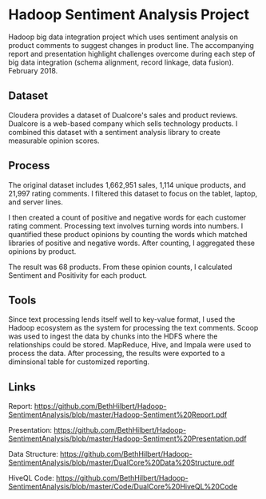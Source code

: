# Hadoop Sentiment Analysis Project

Hadoop big data integration project which uses sentiment analysis on product comments to suggest changes in product line. The accompanying report and presentation highlight challenges overcome during each step of big data integration (schema alignment, record linkage, data fusion). February 2018. 


Dataset
--------------------
Cloudera provides a dataset of Dualcore's sales and product reviews. Dualcore is a web-based company which sells technology products. I combined this dataset with a sentiment analysis library to create measurable opinion scores. 



Process
--------------------
The original dataset includes 1,662,951 sales, 1,114 unique products, and 21,997 rating comments. I filtered this dataset to focus on the tablet, laptop, and server lines. 

I then created a count of positive and negative words for each customer rating comment. Processing text involves turning words into numbers. I quantified these product opinions by counting the words which matched libraries of positive and negative words. After counting, I aggregated these opinions by product.

The result was 68 products. From these opinion counts, I calculated Sentiment and Positivity for each product.  


Tools
--------------------
Since text processing lends itself well to key-value format, I used the Hadoop ecosystem as the system for processing the text comments. Scoop was used to ingest the data by chunks into the HDFS where the relationships could be stored. MapReduce, Hive, and Impala were used to process the data.  After processing, the results were exported to a diminsional table for customized reporting. 


Links
--------------------
Report: https://github.com/BethHilbert/Hadoop-SentimentAnalysis/blob/master/Hadoop-Sentiment%20Report.pdf

Presentation: https://github.com/BethHilbert/Hadoop-SentimentAnalysis/blob/master/Hadoop-Sentiment%20Presentation.pdf

Data Structure: https://github.com/BethHilbert/Hadoop-SentimentAnalysis/blob/master/DualCore%20Data%20Structure.pdf

HiveQL Code: https://github.com/BethHilbert/Hadoop-SentimentAnalysis/blob/master/Code/DualCore%20HiveQL%20Code